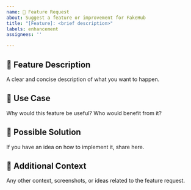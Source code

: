 ```yaml
---
name: 🚀 Feature Request
about: Suggest a feature or improvement for FakeHub
title: "[Feature]: <brief description>"
labels: enhancement
assignees: ''

---
```


## 🚀 Feature Description
A clear and concise description of what you want to happen.

## 🎯 Use Case
Why would this feature be useful? Who would benefit from it?

## 🔄 Possible Solution
If you have an idea on how to implement it, share here.

## 📌 Additional Context
Any other context, screenshots, or ideas related to the feature request.

